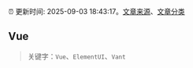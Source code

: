 :alarm_clock: 更新时间: 2025-09-03 18:43:17。[文章来源](/README.md)、[文章分类](/TAGS.md)

## Vue


> 关键字：`Vue`、`ElementUI`、`Vant`



